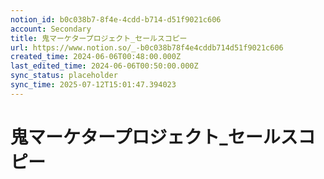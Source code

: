```yaml
---
notion_id: b0c038b7-8f4e-4cdd-b714-d51f9021c606
account: Secondary
title: 鬼マーケタープロジェクト_セールスコピー
url: https://www.notion.so/_-b0c038b78f4e4cddb714d51f9021c606
created_time: 2024-06-06T00:48:00.000Z
last_edited_time: 2024-06-06T00:50:00.000Z
sync_status: placeholder
sync_time: 2025-07-12T15:01:47.394023
---
```

# 鬼マーケタープロジェクト_セールスコピー
